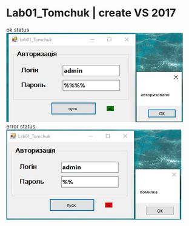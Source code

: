 # Lab01_Tomchuk | create VS 2017
ok status
</br>
![alt text](https://github.com/vtomchuk1/Lab01_Tomchuk/blob/main/image/ok.jpg?raw=true)
</br>
error status
</br>
![alt text](https://github.com/vtomchuk1/Lab01_Tomchuk/blob/main/image/error.jpg?raw=true)
</br>
